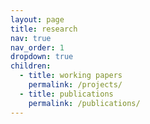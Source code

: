 ```yaml
---
layout: page
title: research
nav: true
nav_order: 1
dropdown: true
children:
  - title: working papers
    permalink: /projects/
  - title: publications
    permalink: /publications/
---
```

